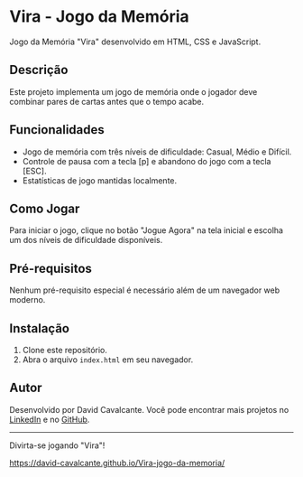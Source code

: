 # Vira - Jogo da Memória

Jogo da Memória "Vira" desenvolvido em HTML, CSS e JavaScript.

## Descrição

Este projeto implementa um jogo de memória onde o jogador deve combinar pares de cartas antes que o tempo acabe.

## Funcionalidades

- Jogo de memória com três níveis de dificuldade: Casual, Médio e Difícil.
- Controle de pausa com a tecla [p] e abandono do jogo com a tecla [ESC].
- Estatísticas de jogo mantidas localmente.

## Como Jogar

Para iniciar o jogo, clique no botão "Jogue Agora" na tela inicial e escolha um dos níveis de dificuldade disponíveis.

## Pré-requisitos

Nenhum pré-requisito especial é necessário além de um navegador web moderno.

## Instalação

1. Clone este repositório.
2. Abra o arquivo `index.html` em seu navegador.

## Autor

Desenvolvido por David Cavalcante. Você pode encontrar mais projetos no [LinkedIn](https://www.linkedin.com/in/david-cavalcante-414573260/) e no [GitHub](https://github.com/David-Cavalcante).

---

Divirta-se jogando "Vira"!

https://david-cavalcante.github.io/Vira-jogo-da-memoria/

